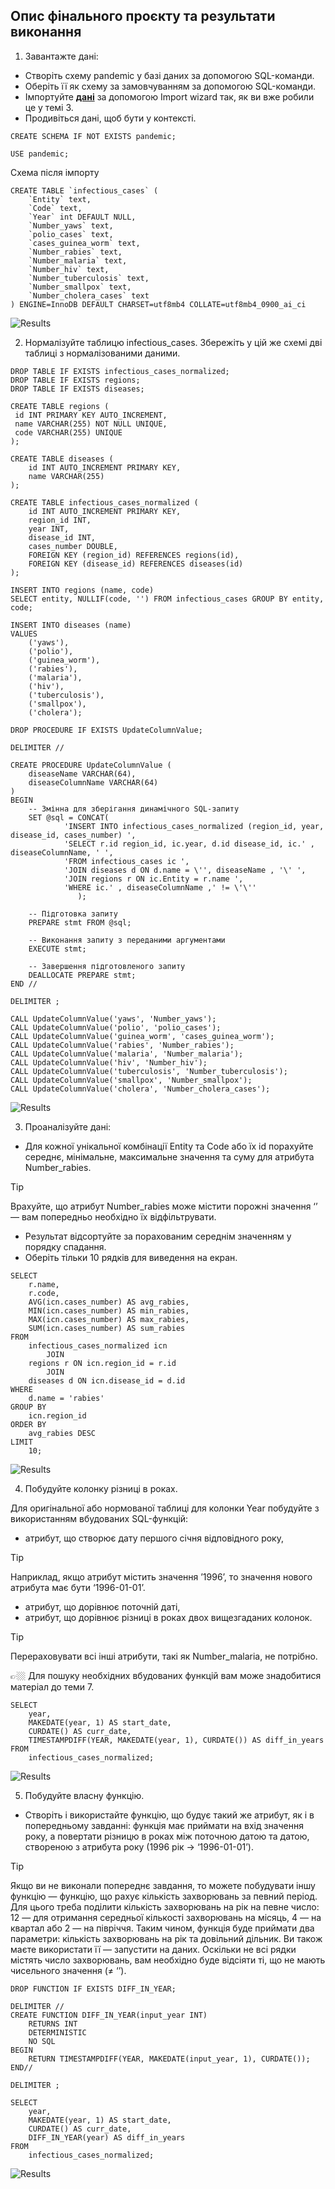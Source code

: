## Опис фінального проєкту та результати виконання

1. Завантажте дані:

- Створіть схему pandemic у базі даних за допомогою SQL-команди.
- Оберіть її як схему за замовчуванням за допомогою SQL-команди.
- Імпортуйте [**дані**](https://drive.google.com/file/d/1lHEXJvu2omYRgvSek6mHq-iQ3RmGAQ7e/view) за допомогою Import wizard так, як ви вже робили це у темі 3.
- Продивіться дані, щоб бути у контексті.


```mysql-sql
CREATE SCHEMA IF NOT EXISTS pandemic;

USE pandemic;
```

Схема після імпорту
```mysql-sql
CREATE TABLE `infectious_cases` (
    `Entity` text,
    `Code` text,
    `Year` int DEFAULT NULL,
    `Number_yaws` text,
    `polio_cases` text,
    `cases_guinea_worm` text,
    `Number_rabies` text,
    `Number_malaria` text,
    `Number_hiv` text,
    `Number_tuberculosis` text,
    `Number_smallpox` text,
    `Number_cholera_cases` text
) ENGINE=InnoDB DEFAULT CHARSET=utf8mb4 COLLATE=utf8mb4_0900_ai_ci
```

![Results](./images/1_img.png)


2. Нормалізуйте таблицю infectious_cases. Збережіть у цій же схемі дві таблиці з нормалізованими даними.

```mysql-sql
DROP TABLE IF EXISTS infectious_cases_normalized;
DROP TABLE IF EXISTS regions;
DROP TABLE IF EXISTS diseases;

CREATE TABLE regions (
 id INT PRIMARY KEY AUTO_INCREMENT,
 name VARCHAR(255) NOT NULL UNIQUE,
 code VARCHAR(255) UNIQUE
);

CREATE TABLE diseases (
    id INT AUTO_INCREMENT PRIMARY KEY,
    name VARCHAR(255)
);

CREATE TABLE infectious_cases_normalized (
    id INT AUTO_INCREMENT PRIMARY KEY,
    region_id INT,
    year INT,
    disease_id INT,
    cases_number DOUBLE,
    FOREIGN KEY (region_id) REFERENCES regions(id),
    FOREIGN KEY (disease_id) REFERENCES diseases(id)
);

INSERT INTO regions (name, code)
SELECT entity, NULLIF(code, '') FROM infectious_cases GROUP BY entity, code;

INSERT INTO diseases (name)
VALUES
	('yaws'),
	('polio'),
	('guinea_worm'),
	('rabies'),
	('malaria'),
	('hiv'),
	('tuberculosis'),
	('smallpox'),
	('cholera');

DROP PROCEDURE IF EXISTS UpdateColumnValue;

DELIMITER //

CREATE PROCEDURE UpdateColumnValue (
    diseaseName VARCHAR(64),
    diseaseColumnName VARCHAR(64)
)
BEGIN
    -- Змінна для зберігання динамічного SQL-запиту
    SET @sql = CONCAT(
            'INSERT INTO infectious_cases_normalized (region_id, year, disease_id, cases_number) ',
            'SELECT r.id region_id, ic.year, d.id disease_id, ic.' , diseaseColumnName, ' ',
            'FROM infectious_cases ic ',
            'JOIN diseases d ON d.name = \'', diseaseName , '\' ',
            'JOIN regions r ON ic.Entity = r.name ',
            'WHERE ic.' , diseaseColumnName ,' != \'\''
               );

    -- Підготовка запиту
    PREPARE stmt FROM @sql;

    -- Виконання запиту з переданими аргументами
    EXECUTE stmt;

    -- Завершення підготовленого запиту
    DEALLOCATE PREPARE stmt;
END //

DELIMITER ;

CALL UpdateColumnValue('yaws', 'Number_yaws');
CALL UpdateColumnValue('polio', 'polio_cases');
CALL UpdateColumnValue('guinea_worm', 'cases_guinea_worm');
CALL UpdateColumnValue('rabies', 'Number_rabies');
CALL UpdateColumnValue('malaria', 'Number_malaria');
CALL UpdateColumnValue('hiv', 'Number_hiv');
CALL UpdateColumnValue('tuberculosis', 'Number_tuberculosis');
CALL UpdateColumnValue('smallpox', 'Number_smallpox');
CALL UpdateColumnValue('cholera', 'Number_cholera_cases');
```
   ![Results](./images/2_img.png)


3. Проаналізуйте дані:

- Для кожної унікальної комбінації Entity та Code або їх id порахуйте середнє, мінімальне, максимальне значення та суму для атрибута Number_rabies.

> [!TIP]
> Врахуйте, що атрибут Number_rabies може містити порожні значення ‘’ — вам попередньо необхідно їх відфільтрувати.

- Результат відсортуйте за порахованим середнім значенням у порядку спадання.
- Оберіть тільки 10 рядків для виведення на екран.

```mysql-sql
SELECT
    r.name,
    r.code,
    AVG(icn.cases_number) AS avg_rabies,
    MIN(icn.cases_number) AS min_rabies,
    MAX(icn.cases_number) AS max_rabies,
    SUM(icn.cases_number) AS sum_rabies
FROM
    infectious_cases_normalized icn
        JOIN
    regions r ON icn.region_id = r.id
        JOIN
    diseases d ON icn.disease_id = d.id
WHERE
    d.name = 'rabies'
GROUP BY
    icn.region_id
ORDER BY
    avg_rabies DESC
LIMIT
    10;
```
  ![Results](./images/3_img.png)


4. Побудуйте колонку різниці в роках.

Для оригінальної або нормованої таблиці для колонки Year побудуйте з використанням вбудованих SQL-функцій:

- атрибут, що створює дату першого січня відповідного року,

> [!TIP]
> Наприклад, якщо атрибут містить значення ’1996’, то значення нового атрибута має бути ‘1996-01-01’.

- атрибут, що дорівнює поточній даті,
- атрибут, що дорівнює різниці в роках двох вищезгаданих колонок.

> [!TIP]
> Перераховувати всі інші атрибути, такі як Number_malaria, не потрібно.

👉🏼 Для пошуку необхідних вбудованих функцій вам може знадобитися матеріал до теми 7.

```mysql-sql
SELECT
    year,
    MAKEDATE(year, 1) AS start_date,
    CURDATE() AS curr_date,
    TIMESTAMPDIFF(YEAR, MAKEDATE(year, 1), CURDATE()) AS diff_in_years
FROM
    infectious_cases_normalized;

```
![Results](./images/4_img.png)

5. Побудуйте власну функцію.

- Створіть і використайте функцію, що будує такий же атрибут, як і в попередньому завданні: функція має приймати на вхід значення року, а повертати різницю в роках між поточною датою та датою, створеною з атрибута року (1996 рік → ‘1996-01-01’).

> [!TIP]
> Якщо ви не виконали попереднє завдання, то можете побудувати іншу функцію — функцію, що рахує кількість захворювань за певний період. Для цього треба поділити кількість захворювань на рік на певне число: 12 — для отримання середньої кількості захворювань на місяць, 4 — на квартал або 2 — на півріччя. Таким чином, функція буде приймати два параметри: кількість захворювань на рік та довільний дільник. Ви також маєте використати її — запустити на даних. Оскільки не всі рядки містять число захворювань, вам необхідно буде відсіяти ті, що не мають чисельного значення (≠ ‘’).

```mysql-sql
DROP FUNCTION IF EXISTS DIFF_IN_YEAR;

DELIMITER //
CREATE FUNCTION DIFF_IN_YEAR(input_year INT)
    RETURNS INT
    DETERMINISTIC
    NO SQL
BEGIN
    RETURN TIMESTAMPDIFF(YEAR, MAKEDATE(input_year, 1), CURDATE());
END//

DELIMITER ;

SELECT
    year,
    MAKEDATE(year, 1) AS start_date,
    CURDATE() AS curr_date,
    DIFF_IN_YEAR(year) AS diff_in_years
FROM
    infectious_cases_normalized;
```

![Results](./images/5_img.png)
